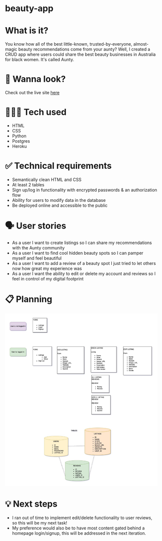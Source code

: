 # beauty-app

# What is it?

You know how all of the best little-known, trusted-by-everyone, almost-magic beauty recommendations come from your aunty? Well, I created a CRUD app where users could share the best beauty businesses in Australia for black women. It's called Aunty.

# 👀 Wanna look?

Check out the live site [here](https://protected-caverns-00008.herokuapp.com/)

# 👩🏾‍💻 Tech used

-   HTML
-   CSS
-   Python
-   Postgres
-   Heroku

# ✅ Technical requirements

-   Semantically clean HTML and CSS
-   At least 2 tables
-   Sign up/log in functionality with encrypted passwords & an authorization flow
-   Ability for users to modify data in the database
-   Be deployed online and accessible to the public

# 🗣️ User stories

-   As a user I want to create listings so I can share my recommendations with the Aunty community
-   As a user I want to find cool hidden beauty spots so I can pamper myself and feel beautiful
-   As a user I want to add a review of a beauty spot I just tried to let others now how great my experience was
-   As a user I want the ability to edit or delete my account and reviews so I feel in control of my digital footprint

# 📋 Planning

![Version 3 design](v3-design.jpg)

# 💡 Next steps

-   I ran out of time to implement edit/delete functionality to user reviews, so this will be my next task!
-   My preference would also be to have most content gated behind a homepage login/signup, this will be addressed in the next iteration.
